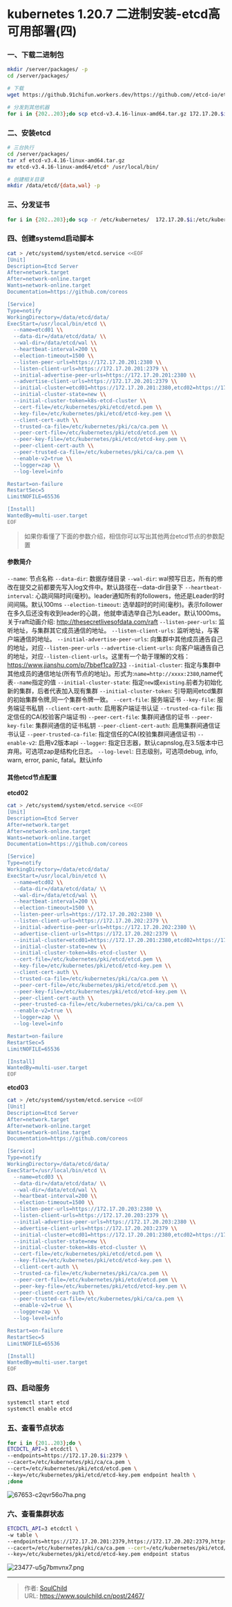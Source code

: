 # kubernetes 1.20.7 二进制安装-etcd高可用部署(四)

<!--more-->
### 一、下载二进制包
```bash
mkdir /server/packages/ -p
cd /server/packages/

# 下载
wget https://github.91chifun.workers.dev/https://github.com//etcd-io/etcd/releases/download/v3.4.16/etcd-v3.4.16-linux-amd64.tar.gz

# 分发到其他机器
for i in {202..203};do scp etcd-v3.4.16-linux-amd64.tar.gz 172.17.20.$i:`pwd` ;done
```


### 二、安装etcd
```bash
# 三台执行
cd /server/packages/
tar xf etcd-v3.4.16-linux-amd64.tar.gz
mv etcd-v3.4.16-linux-amd64/etcd* /usr/local/bin/

# 创建相关目录
mkdir /data/etcd/{data,wal} -p
```

### 三、分发证书
```bash
for i in {202..203};do scp -r /etc/kubernetes/  172.17.20.$i:/etc/kubernetes/ ;done
```

### 四、创建systemd启动脚本
```bash
cat > /etc/systemd/system/etcd.service <<EOF
[Unit]
Description=Etcd Server
After=network.target
After=network-online.target
Wants=network-online.target
Documentation=https://github.com/coreos

[Service]
Type=notify
WorkingDirectory=/data/etcd/data/
ExecStart=/usr/local/bin/etcd \\
  --name=etcd01 \\
  --data-dir=/data/etcd/data/ \\
  --wal-dir=/data/etcd/wal \\
  --heartbeat-interval=200 \\
  --election-timeout=1500 \\
  --listen-peer-urls=https://172.17.20.201:2380 \\
  --listen-client-urls=https://172.17.20.201:2379 \\
  --initial-advertise-peer-urls=https://172.17.20.201:2380 \\
  --advertise-client-urls=https://172.17.20.201:2379 \\
  --initial-cluster=etcd01=https://172.17.20.201:2380,etcd02=https://172.17.20.202:2380,etcd03=https://172.17.20.203:2380 \\
  --initial-cluster-state=new \\
  --initial-cluster-token=k8s-etcd-cluster \\
  --cert-file=/etc/kubernetes/pki/etcd/etcd.pem \\
  --key-file=/etc/kubernetes/pki/etcd/etcd-key.pem \\
  --client-cert-auth \\
  --trusted-ca-file=/etc/kubernetes/pki/ca/ca.pem \\
  --peer-cert-file=/etc/kubernetes/pki/etcd/etcd.pem \\
  --peer-key-file=/etc/kubernetes/pki/etcd/etcd-key.pem \\
  --peer-client-cert-auth \\
  --peer-trusted-ca-file=/etc/kubernetes/pki/ca/ca.pem \\
  --enable-v2=true \\
  --logger=zap \\
  --log-level=info

Restart=on-failure
RestartSec=5
LimitNOFILE=65536

[Install]
WantedBy=multi-user.target
EOF
```
> 如果你看懂了下面的参数介绍，相信你可以写出其他两台etcd节点的参数配置
#### 参数简介
`--name`: 节点名称
`--data-dir`: 数据存储目录
`--wal-dir`: wal预写日志，所有的修改在提交之前都要先写入log文件中。默认路径在--data-dir目录下
`--heartbeat-interval`: 心跳间隔时间(毫秒)。leader通知所有的followers，他还是Leader的时间间隔。默认100ms
`--election-timeout`: 选举超时的时间(毫秒)。表示follower在多久后还没有收到leader的心跳，他就申请选举自己为Leader。默认1000ms。关于raft动画介绍: http://thesecretlivesofdata.com/raft
`--listen-peer-urls`: 监听地址，与集群其它成员通信的地址。
`--listen-client-urls`: 监听地址，与客户端通信的地址。
`--initial-advertise-peer-urls`: 向集群中其他成员通告自己的地址，对应`--listen-peer-urls`
`--advertise-client-urls`: 向客户端通告自己的地址，对应`--listen-client-urls`。这里有一个助于理解的文档：https://www.jianshu.com/p/7bbef1ca9733
`--initial-cluster`: 指定与集群中其他成员的通信地址(所有节点的地址)。形式为:`name=http://xxxx:2380`,name代表`--name`指定的值
`--initial-cluster-state`: 指定`new`或`existing`.前者为初始化新的集群，后者代表加入现有集群
`--initial-cluster-token`: 引导期间etcd集群的初始集群令牌,同一个集群令牌一致。
`--cert-file`: 服务端证书
`--key-file`: 服务端证书私钥
`--client-cert-auth`: 启用客户端证书认证
`--trusted-ca-file`: 指定信任的CA(校验客户端证书)
`--peer-cert-file`: 集群间通信的证书
`--peer-key-file`: 集群间通信的证书私钥
`--peer-client-cert-auth`: 启用集群间通信证书认证
`--peer-trusted-ca-file`: 指定信任的CA(校验集群间通信证书)
`--enable-v2`: 启用v2版本api
`--logger`: 指定日志器，默认capnslog,在3.5版本中已弃用。可选项zap是结构化日志。
`--log-level`: 日志级别，可选项debug, info, warn, error, panic, fatal。默认info



#### 其他etcd节点配置
**etcd02**
```bash
cat > /etc/systemd/system/etcd.service <<EOF
[Unit]
Description=Etcd Server
After=network.target
After=network-online.target
Wants=network-online.target
Documentation=https://github.com/coreos

[Service]
Type=notify
WorkingDirectory=/data/etcd/data/
ExecStart=/usr/local/bin/etcd \\
  --name=etcd02 \\
  --data-dir=/data/etcd/data/ \\
  --wal-dir=/data/etcd/wal \\
  --heartbeat-interval=200 \\
  --election-timeout=1500 \\
  --listen-peer-urls=https://172.17.20.202:2380 \\
  --listen-client-urls=https://172.17.20.202:2379 \\
  --initial-advertise-peer-urls=https://172.17.20.202:2380 \\
  --advertise-client-urls=https://172.17.20.202:2379 \\
  --initial-cluster=etcd01=https://172.17.20.201:2380,etcd02=https://172.17.20.202:2380,etcd03=https://172.17.20.203:2380 \\
  --initial-cluster-state=new \\
  --initial-cluster-token=k8s-etcd-cluster \\
  --cert-file=/etc/kubernetes/pki/etcd/etcd.pem \\
  --key-file=/etc/kubernetes/pki/etcd/etcd-key.pem \\
  --client-cert-auth \\
  --trusted-ca-file=/etc/kubernetes/pki/ca/ca.pem \\
  --peer-cert-file=/etc/kubernetes/pki/etcd/etcd.pem \\
  --peer-key-file=/etc/kubernetes/pki/etcd/etcd-key.pem \\
  --peer-client-cert-auth \\
  --peer-trusted-ca-file=/etc/kubernetes/pki/ca/ca.pem \\
  --enable-v2=true \\
  --logger=zap \\
  --log-level=info

Restart=on-failure
RestartSec=5
LimitNOFILE=65536

[Install]
WantedBy=multi-user.target
EOF
```

**etcd03**
```bash
cat > /etc/systemd/system/etcd.service <<EOF
[Unit]
Description=Etcd Server
After=network.target
After=network-online.target
Wants=network-online.target
Documentation=https://github.com/coreos

[Service]
Type=notify
WorkingDirectory=/data/etcd/data/
ExecStart=/usr/local/bin/etcd \\
  --name=etcd03 \\
  --data-dir=/data/etcd/data/ \\
  --wal-dir=/data/etcd/wal \\
  --heartbeat-interval=200 \\
  --election-timeout=1500 \\
  --listen-peer-urls=https://172.17.20.203:2380 \\
  --listen-client-urls=https://172.17.20.203:2379 \\
  --initial-advertise-peer-urls=https://172.17.20.203:2380 \\
  --advertise-client-urls=https://172.17.20.203:2379 \\
  --initial-cluster=etcd01=https://172.17.20.201:2380,etcd02=https://172.17.20.202:2380,etcd03=https://172.17.20.203:2380 \\
  --initial-cluster-state=new \\
  --initial-cluster-token=k8s-etcd-cluster \\
  --cert-file=/etc/kubernetes/pki/etcd/etcd.pem \\
  --key-file=/etc/kubernetes/pki/etcd/etcd-key.pem \\
  --client-cert-auth \\
  --trusted-ca-file=/etc/kubernetes/pki/ca/ca.pem \\
  --peer-cert-file=/etc/kubernetes/pki/etcd/etcd.pem \\
  --peer-key-file=/etc/kubernetes/pki/etcd/etcd-key.pem \\
  --peer-client-cert-auth \\
  --peer-trusted-ca-file=/etc/kubernetes/pki/ca/ca.pem \\
  --enable-v2=true \\
  --logger=zap \\
  --log-level=info

Restart=on-failure
RestartSec=5
LimitNOFILE=65536

[Install]
WantedBy=multi-user.target
EOF
```

### 四、启动服务
```bash
systemctl start etcd
systemctl enable etcd
```

### 五、查看节点状态
```bash
for i in {201..203};do \
ETCDCTL_API=3 etcdctl \
--endpoints=https://172.17.20.$i:2379 \
--cacert=/etc/kubernetes/pki/ca/ca.pem \
--cert=/etc/kubernetes/pki/etcd/etcd.pem \
--key=/etc/kubernetes/pki/etcd/etcd-key.pem endpoint health \
;done
```
![67653-c2qvr56o7ha.png](images/1673714355.png)

### 六、查看集群状态
```bash
ETCDCTL_API=3 etcdctl \
-w table \
--endpoints=https://172.17.20.201:2379,https://172.17.20.202:2379,https://172.17.20.203:2379 \
--cacert=/etc/kubernetes/pki/ca/ca.pem --cert=/etc/kubernetes/pki/etcd/etcd.pem \
--key=/etc/kubernetes/pki/etcd/etcd-key.pem endpoint status
```
![23477-u5g7bmvnx7.png](images/1673714355.png)


---

> 作者: [SoulChild](https://www.soulchild.cn)  
> URL: https://www.soulchild.cn/post/2467/  


